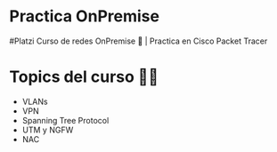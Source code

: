 # Practica OnPremise
#Platzi Curso de redes OnPremise 💚 | Practica en Cisco Packet Tracer
# Topics del curso 👩‍💻
* VLANs
* VPN
* Spanning Tree Protocol
* UTM y NGFW
* NAC
